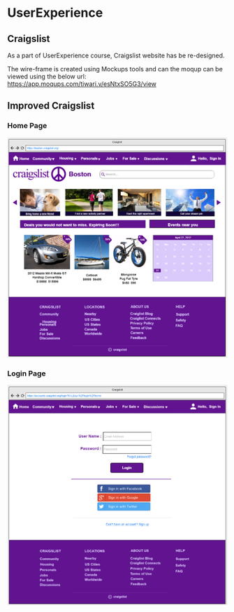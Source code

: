 # UserExperience

## Craigslist
As a part of UserExperience course, Craigslist website has be re-designed. 

The wire-frame is created using Mockups tools and can the moqup can be viewed using the below url:
https://app.moqups.com/tiwari.v/esNtxSO5G3/view

## Improved Craigslist

### Home Page
![Home](Moqups/Home.png)

### Login Page
![Login](Moqups/Login.png)
